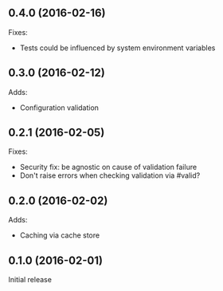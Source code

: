 ## 0.4.0 (2016-02-16)

Fixes:

  - Tests could be influenced by system environment variables

## 0.3.0 (2016-02-12)

Adds:

  - Configuration validation

## 0.2.1 (2016-02-05)

Fixes:

  - Security fix: be agnostic on cause of validation failure
  - Don't raise errors when checking validation via #valid?

## 0.2.0 (2016-02-02)

Adds:

  - Caching via cache store

## 0.1.0 (2016-02-01)

Initial release
